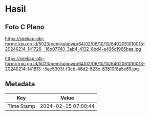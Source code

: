 # Hasil

## Foto C Plano

https://sirekap-obj-formc.kpu.go.id/5023/pemilu/ppwp/64/02/06/10/10/6402061010013-20240214-141729--16b07740-3ab4-4132-8bd4-e495c1966baa.jpg

https://sirekap-obj-formc.kpu.go.id/5023/pemilu/ppwp/64/02/06/10/10/6402061010013-20240214-141813--5ae5303f-f3cb-46d2-823c-63510f8a5c69.jpg


## Metadata

| Key        | Value               |
| ---------- | ------------------- |
| Time Stamp | 2024-02-15 07:00:44 |



